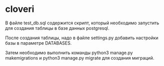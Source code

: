 # cloveri
В файле test_db.sql содержится скрипт, который необходимо запустить для создания таблицы в базе данных postgresql.

После создания таблицы, надо в файле settings.py добавить настройки базы в параметре DATABASES.

Затем необходимо выполнить команды python3 manage.py makemigrations и python3 manage.py migrate для создания миграций.
